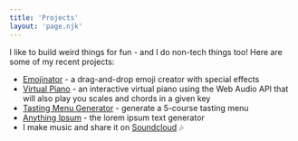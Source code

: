 ```yaml
---
title: 'Projects'
layout: 'page.njk'
---
```


I like to build weird things for fun - and I do non-tech things too! Here are some of my recent projects:

* [Emojinator](https://emojinator.fun) - a drag-and-drop emoji creator with special effects
* [Virtual Piano](https://virtualpiano.vercel.app) - an interactive virtual piano using the Web Audio API that will also play you scales and chords in a given key
* [Tasting Menu Generator](https://tasting-menu.neocities.org) - generate a 5-course tasting menu
* [Anything Ipsum](https://sophiekoonin.github.io/anything-ipsum/) - the lorem ipsum text generator
* I make music and share it on [Soundcloud](https://soundcloud.com/kid-gloves) 🎶
